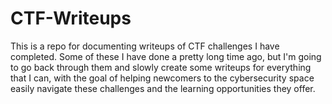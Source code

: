# CTF-Writeups

This is a repo for documenting writeups of CTF challenges I have completed. Some of these I have done a pretty long time ago, but I'm going to go back through them and slowly create some writeups for everything that I can, with the goal of helping newcomers to the cybersecurity space easily navigate these challenges and the learning opportunities they offer.
